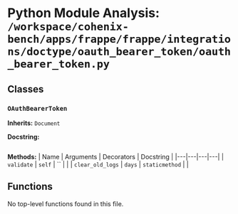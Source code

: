 # Python Module Analysis: `/workspace/cohenix-bench/apps/frappe/frappe/integrations/doctype/oauth_bearer_token/oauth_bearer_token.py`

## Classes

### `OAuthBearerToken`
**Inherits:** `Document`


**Docstring:**
```

```

**Methods:**
| Name | Arguments | Decorators | Docstring |
|---|---|---|---|
| `validate` | `self` | `` |  |
| `clear_old_logs` | `days` | `staticmethod` |  |





## Functions

No top-level functions found in this file.
